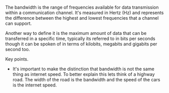 The bandwidth is the range of frequencies available for data transmission within a communication channel. It's measured in Hertz (Hz) and represents the difference between the highest and lowest frequencies that a channel can support.

Another way to define it is the maximum amount of data that can be transferred in a specific time, typically its referred to in bits per seconds though it can be spoken of in terms of kilobits, megabits and gigabits per second too.

Key points.
- It's important to make the distinction that bandwidth is not the same thing as internet speed. To better explain this lets think of a highway road. The width of the road is the bandwidth and the speed of the cars is the internet speed. 
